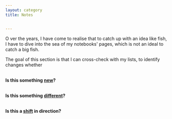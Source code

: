 ```yaml
---
layout: category
title: Notes


---
```

<p class="message">
  <span class="padded-dropcap">O</span> ver the years, I have come to realise that to catch up with an idea like fish, I have to dive into the sea of my notebooks' pages, which is not an ideal to catch a big fish.
</p>
  
<div class="message">The goal of this section is that I can cross-check with my lists, to identify changes whether

<p style="text-align: justify;"><br><strong>Is this something <ins>new</ins>? 

<br><strong>Is this something <ins>different</ins>?</strong>

<br><strong>Is this a <ins>shift</ins> in direction?</strong>
</div>




